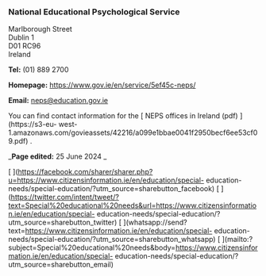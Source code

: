 ###  National Educational Psychological Service

Marlborough Street  
Dublin 1  
D01 RC96  
Ireland

**Tel:** (01) 889 2700

**Homepage:** [ https://www.gov.ie/en/service/5ef45c-neps/
](https://www.gov.ie/en/service/5ef45c-neps/)

**Email:** [ neps@education.gov.ie ](mailto:neps@education.gov.ie)

You can find contact information for the [ NEPS offices in Ireland (pdf)
](https://s3-eu-
west-1.amazonaws.com/govieassets/42216/a099e1bbae0041f2950becf6ee53cf09.pdf) .

_**Page edited:** 25 June 2024 _

[
](https://facebook.com/sharer/sharer.php?u=https://www.citizensinformation.ie/en/education/special-
education-needs/special-education/?utm_source=sharebutton_facebook) [
](https://twitter.com/intent/tweet/?text=Special%20educational%20needs&url=https://www.citizensinformation.ie/en/education/special-
education-needs/special-education/?utm_source=sharebutton_twitter) [
](whatsapp://send?text=https://www.citizensinformation.ie/en/education/special-
education-needs/special-education/?utm_source=sharebutton_whatsapp) [
](mailto:?subject=Special%20educational%20needs&body=https://www.citizensinformation.ie/en/education/special-
education-needs/special-education/?utm_source=sharebutton_email) [
](javascript:void\(0\))
